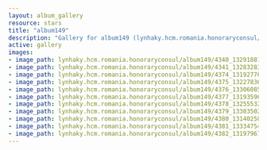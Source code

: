 ```yaml
---
layout: album_gallery
resource: stars
title: "album149"
description: "Gallery for album149 (lynhaky.hcm.romania.honoraryconsul/album149)"
active: gallery
images:
- image_path: lynhaky.hcm.romania.honoraryconsul/album149/4340_132918810_3785302568171251_970661878551283403_n.jpg
- image_path: lynhaky.hcm.romania.honoraryconsul/album149/4341_132832835_3785302541504587_1946258054960719377_n.jpg
- image_path: lynhaky.hcm.romania.honoraryconsul/album149/4374_131927763_3775431409158367_6754955575267587491_n.jpg
- image_path: lynhaky.hcm.romania.honoraryconsul/album149/4375_132278362_3775431399158368_5679362727992973555_n.jpg
- image_path: lynhaky.hcm.romania.honoraryconsul/album149/4376_133060855_3775431365825038_6770314530906543492_n.jpg
- image_path: lynhaky.hcm.romania.honoraryconsul/album149/4377_131935965_3775431269158381_4697212337982757548_n.jpg
- image_path: lynhaky.hcm.romania.honoraryconsul/album149/4378_132555323_3775431262491715_536401514308421976_n.jpg
- image_path: lynhaky.hcm.romania.honoraryconsul/album149/4379_133035023_3775431259158382_7546490956224662023_n.jpg
- image_path: lynhaky.hcm.romania.honoraryconsul/album149/4380_131402582_3775431139158394_5311537722898313144_n.jpg
- image_path: lynhaky.hcm.romania.honoraryconsul/album149/4381_133347543_3775431122491729_3832130545993866765_n.jpg
- image_path: lynhaky.hcm.romania.honoraryconsul/album149/4382_131979673_3775431105825064_8625687871900460334_n.jpg
---
```

